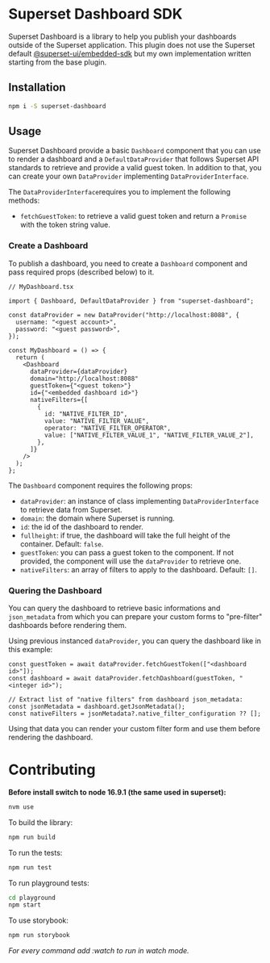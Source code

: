 # Superset Dashboard SDK

Superset Dashboard is a library to help you publish your
dashboards outside of the Superset application. This plugin does not use the
Superset default [@superset-ui/embedded-sdk](https://www.npmjs.com/package/@superset-ui/embedded-sdk) but my own implementation written starting from the base plugin.

## Installation

```bash
npm i -S superset-dashboard
```

## Usage

Superset Dashboard provide a basic `Dashboard` component that you can use to
render a dashboard and a `DefaultDataProvider` that follows Superset API
standards to retrieve and provide a valid guest token. In addition to that,
you can create your own `DataProvider` implementing `DataProviderInterface`.

The `DataProviderInterface`requires you to implement the following methods:

- `fetchGuestToken`: to retrieve a valid guest token and return a `Promise`
  with the token string value.

### Create a Dashboard

To publish a dashboard, you need to create a `Dashboard` component and pass
required props (described below) to it.

```tsx
// MyDashboard.tsx

import { Dashboard, DefaultDataProvider } from "superset-dashboard";

const dataProvider = new DataProvider("http://localhost:8088", {
  username: "<guest account>",
  password: "<guest password>",
});

const MyDashboard = () => {
  return (
    <Dashboard
      dataProvider={dataProvider}
      domain="http://localhost:8088"
      guestToken={"<guest token>"}
      id={"<embedded dashboard id>"}
      nativeFilters={[
        {
          id: "NATIVE_FILTER_ID",
          value: "NATIVE_FILTER_VALUE",
          operator: "NATIVE_FILTER_OPERATOR",
          value: ["NATIVE_FILTER_VALUE_1", "NATIVE_FILTER_VALUE_2"],
        },
      ]}
    />
  );
};
```

The `Dashboard` component requires the following props:

- `dataProvider`: an instance of class implementing `DataProviderInterface`
  to retrieve data from Superset.
- `domain`: the domain where Superset is running.
- `id`: the id of the dashboard to render.
- `fullheight`: if true, the dashboard will take the full height of the
  container. Default: `false`.
- `guestToken`: you can pass a guest token to the component. If not provided,
  the component will use the `dataProvider` to retrieve one.
- `nativeFilters`: an array of filters to apply to the dashboard. Default: `[]`.

### Quering the Dashboard

You can query the dashboard to retrieve basic informations and `json_metadata`
from which you can prepare your custom forms to "pre-filter" dashboards before
rendering them.

Using previous instanced `dataProvider`, you can query the dashboard like in this example:

```tsx
const guestToken = await dataProvider.fetchGuestToken(["<dashboard id>"]);
const dashboard = await dataProvider.fetchDashboard(guestToken, "<integer id>");

// Extract list of "native filters" from dashboard json_metadata:
const jsonMetadata = dashboard.getJsonMetadata();
const nativeFilters = jsonMetadata?.native_filter_configuration ?? [];
```

Using that data you can render your custom filter form and use them before rendering the dashboard.

# Contributing

**Before install switch to node 16.9.1 (the same used in superset):**

```bash
nvm use
```

To build the library:

```bash
npm run build
```

To run the tests:

```bash
npm run test
```

To run playground tests:

```bash
cd playground
npm start
```

To use storybook:

```bash
npm run storybook
```

_For every command add :watch to run in watch mode._
